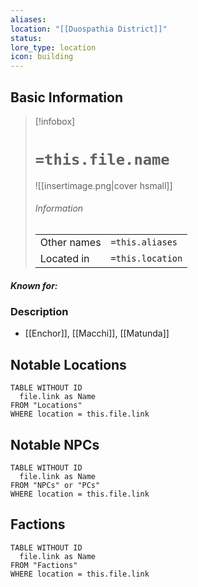 ```yaml
---
aliases: 
location: "[[Duospathia District]]"
status: 
lore_type: location
icon: building
---
```

## Basic Information
> [!infobox]
> # `=this.file.name`
> ![[insertimage.png|cover hsmall]]
> ###### Information
> |   |  |
> | ---- | ---- |
> | Other names | `=this.aliases`|
> | Located in | `=this.location`|
##### Known for:
### Description
- [[Enchor]], [[Macchi]], [[Matunda]]
## Notable Locations
```dataview
TABLE WITHOUT ID
  file.link as Name
FROM "Locations"
WHERE location = this.file.link
```
## Notable NPCs
```dataview
TABLE WITHOUT ID
  file.link as Name
FROM "NPCs" or "PCs"
WHERE location = this.file.link
```
## Factions
```dataview
TABLE WITHOUT ID
  file.link as Name
FROM "Factions"
WHERE location = this.file.link
```